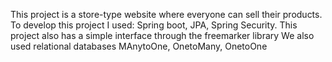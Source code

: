 This project is a store-type website where everyone can sell their products.
To develop this project I used: Spring boot, JPA, Spring Security.
This project also has a simple interface through the freemarker library
We also used relational databases MAnytoOne, OnetoMany, OnetoOne
